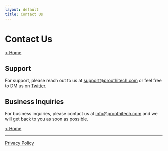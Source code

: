 ```yaml
---
layout: default
title: Contact Us
---
```


# Contact Us

[< Home](./#contact-us)

## Support
For support, please reach out to us at [support@proothitech.com](mailto:support@proothitech.com) or feel free to DM us on [Twitter](http://twitter.com/benproothi).

## Business Inquiries
For business inquiries, please contact us at [info@proothitech.com](mailto:info@proothitech.com) and we will get back to you as soon as possible.

[< Home](./#contact-us)

* * *

[Privacy Policy](./privacypolicy.html)
